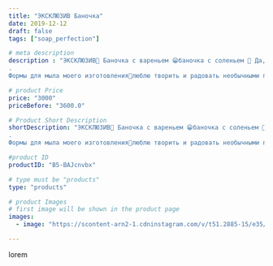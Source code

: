 ```yaml
---
title: "ЭКСКЛЮЗИВ Баночка"
date: 2019-12-12
draft: false
tags: ["soap_perfection"]

# meta description
description : "ЭКСКЛЮЗИВ🤩 Баночка с вареньем 😁баночка с соленьем 🧼 Да, да, это мыло😮
.
Формы для мыла моего изготовления💪люблю творить и радовать необычными подарками. А Вы?"

# product Price
price: "3000"
priceBefore: "3600.0"

# Product Short Description
shortDescription: "ЭКСКЛЮЗИВ🤩 Баночка с вареньем 😁баночка с соленьем 🧼 Да, да, это мыло😮
.
Формы для мыла моего изготовления💪люблю творить и радовать необычными подарками. А Вы?"

#product ID
productID: "B5-BAJcnvbx"

# type must be "products"
type: "products"

# product Images
# first image will be shown in the product page
images:
  - image: "https://scontent-arn2-1.cdninstagram.com/v/t51.2885-15/e35/79602225_581154886000885_4101407182842899507_n.jpg?se=7&tp=1&_nc_ht=scontent-arn2-1.cdninstagram.com&_nc_cat=101&_nc_ohc=S2TuVGWhhzcAX-PE5-U&ccb=7-4&oh=ada0afa69d6ef0ef27ed2f4092f63caa&oe=60817D41&ig_cache_key=MjE5NzE5ODA3NjM5Mzc0ODIwOQ%3D%3D.2-ccb7-4"

---
```

lorem
